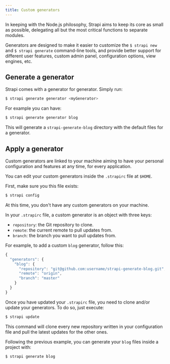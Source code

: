 ```yaml
---
title: Custom generators
---
```


In keeping with the Node.js philosophy, Strapi aims to keep its core as small as possible, delegating all but the most critical functions to separate modules.

Generators are designed to make it easier to customize the `$ strapi new` and `$ strapi generate` command-line tools, and provide better support for different user features, custom admin panel, configuration options, view engines, etc.

## Generate a generator

Strapi comes with a generator for generator. Simply run:

```bash
$ strapi generate generator <myGenerator>
```

For example you can have:

```bash
$ strapi generate generator blog
```

This will generate a `strapi-generate-blog` directory with the default files for a generator.

## Apply a generator

Custom generators are linked to your machine aiming to have your personal configuration and features at any time, for every application.

You can edit your custom generators inside the `.strapirc` file at `$HOME`.

First, make sure you this file exists:

```bash
$ strapi config
```

At this time, you don't have any custom generators on your machine.

In your `.strapirc` file, a custom generator is an object with three keys:

- `repository`: the Git repository to clone.
- `remote`: the current remote to pull updates from.
- `branch`: the branch you want to pull updates from.

For example, to add a custom `blog` generator, follow this:

```js
{
  "generators": {
    "blog": {
      "repository": "git@github.com:username/strapi-generate-blog.git",
      "remote": "origin",
      "branch": "master"
    }
  }
}
```

Once you have updated your `.strapirc` file, you need to clone and/or update your generators. To do so, just execute:

```bash
$ strapi update
```

This command will clone every new repository written in your configuration file and pull the latest updates for the other ones.

Following the previous example, you can generate your `blog` files inside a project with:

```bash
$ strapi generate blog
```
